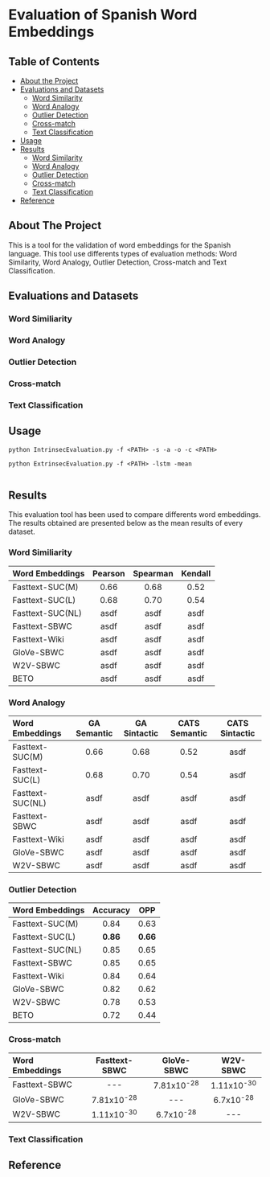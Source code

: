 # Evaluation of Spanish Word Embeddings


<!-- TABLE OF CONTENTS -->
## Table of Contents

* [About the Project](#about-the-project)
* [Evaluations and Datasets](#evaluation-and-datasets)
  * [Word Similarity](#word-similarity)
  * [Word Analogy](#word-analogy)
  * [Outlier Detection](#outlier-detection)
  * [Cross-match](#cross-match)
  * [Text Classification](#text-classification)
* [Usage](#usage)
* [Results](#results)
  * [Word Similarity](#word-similarity-results)
  * [Word Analogy](#word-similarity-results)
  * [Outlier Detection](#word-similarity-results)
  * [Cross-match](#word-similarity-results)
  * [Text Classification](#word-similarity-results)
* [Reference](#reference)



<!-- ABOUT THE PROJECT -->
## About The Project

This is a tool for the validation of word embeddings for the Spanish language. This tool use differents types 
of evaluation methods: Word Similarity, Word Analogy, Outlier Detection, Cross-match and Text Classification.

<!-- EVALUATION AND DATASETS -->
## Evaluations and Datasets

### Word Similiarity



### Word Analogy

### Outlier Detection

### Cross-match

### Text Classification


<!-- USAGE EXAMPLE -->
## Usage



```
python IntrinsecEvaluation.py -f <PATH> -s -a -o -c <PATH>
```

```
python ExtrinsecEvaluation.py -f <PATH> -lstm -mean
```

```

```


<!-- RESULTS -->
## Results

This evaluation tool has been used to compare differents word embeddings. The results obtained are presented below as 
the mean results of every dataset.

### Word Similiarity

| Word Embeddings   |  Pearson | Spearman | Kendall |
| :---------------- | :--: | :--: | :--: |
| Fasttext-SUC(M)   | 0.66 | 0.68 | 0.52 |
| Fasttext-SUC(L)   | 0.68 | 0.70 | 0.54 |
| Fasttext-SUC(NL)  | asdf | asdf | asdf |
| Fasttext-SBWC     | asdf | asdf | asdf |
| Fasttext-Wiki     | asdf | asdf | asdf |
| GloVe-SBWC        | asdf | asdf | asdf |
| W2V-SBWC          | asdf | asdf | asdf |
| BETO              | asdf | asdf | asdf |


### Word Analogy

| Word Embeddings   | GA Semantic | GA Sintactic | CATS Semantic | CATS Sintactic |
| :---------------- | :--: | :--: | :--: | :--: |
| Fasttext-SUC(M)   | 0.66 | 0.68 | 0.52 | asdf |
| Fasttext-SUC(L)   | 0.68 | 0.70 | 0.54 | asdf |
| Fasttext-SUC(NL)  | asdf | asdf | asdf | asdf |
| Fasttext-SBWC     | asdf | asdf | asdf | asdf |
| Fasttext-Wiki     | asdf | asdf | asdf | asdf |
| GloVe-SBWC        | asdf | asdf | asdf | asdf |
| W2V-SBWC          | asdf | asdf | asdf | asdf |


### Outlier Detection

| Word Embeddings   | Accuracy | OPP |
| :---------------- | :--: | :--: |
| Fasttext-SUC(M)   | 0.84 | 0.63 |
| Fasttext-SUC(L)   | **0.86** | **0.66** |
| Fasttext-SUC(NL)  | 0.85 | 0.65 |
| Fasttext-SBWC     | 0.85 | 0.65 |
| Fasttext-Wiki     | 0.84 | 0.64 |
| GloVe-SBWC        | 0.82 | 0.62 |
| W2V-SBWC          | 0.78 | 0.53 |
| BETO              | 0.72 | 0.44 |


### Cross-match

| Word Embeddings | Fasttext-SBWC | GloVe-SBWC | W2V-SBWC |
| :-------------- | :--: | :--: | :--: |
| Fasttext-SBWC   | \--- | 7.81x10<sup>-28</sup> | 1.11x10<sup>-30</sup> |
| GloVe-SBWC      | 7.81x10<sup>-28</sup> | \--- | 6.7x10<sup>-28</sup> |
| W2V-SBWC        | 1.11x10<sup>-30</sup> | 6.7x10<sup>-28</sup> | \--- |


### Text Classification



<!-- REFERENCE -->
## Reference